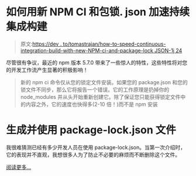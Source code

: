# 如何用新 NPM CI 和包锁. json 加速持续集成构建

> 原文:[https://dev . to/tomastrajan/how-to-speed-continuous-integration-build-with-new-NPM-ci-and-package-lock JSON-1j 24](https://dev.to/tomastrajan/how-to-speed-up-continuous-integration-build-with-new-npm-ci-and-package-lockjson-1j24)

尽管很有争议，最近的 npm 版本 5.7.0 带来了一些惊人的特性，这些特性将对您的开发工作流产生显著的积极影响！

> 新的 npm ci 命令仅从您的锁定文件安装。如果您的 package.json 和您的锁文件不同步，那么它将报告一个错误。它的工作原理是扔掉你的 node_modules 并从头开始重新创建它。除了保证您只能获得锁定文件中的内容之外，它的速度也快得多(2-10 倍！)而不是 npm 安装

# 生成并使用 package-lock.json 文件

我很难猜测已经有多少开发人员在使用 package-lock.json。当第一次介绍时，它的表现并不直观，我想很多人为了防止不必要的麻烦而不断删除这个文件。

[阅读更多...](https://medium.com/@tomastrajan/how-to-speed-up-continuous-integration-build-with-new-npm-ci-and-package-lock-json-7647f91751a)